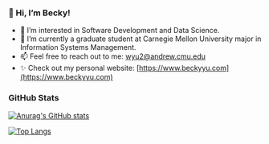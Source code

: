 ### 👋 Hi, I’m Becky!
- 👀 I’m interested in Software Development and Data Science.
- 🌱 I’m currently a graduate student at Carnegie Mellon University major in Information Systems Management.
- 📫 Feel free to reach out to me: wyu2@andrew.cmu.edu
- ✨ Check out my personal website: [https://www.beckyyu.com](https://www.beckyyu.com)

### GitHub Stats
[![Anurag's GitHub stats](https://github-readme-stats.vercel.app/api?username=beckymark958&theme=tokyonight&count_private=true)](https://github.com/anuraghazra/github-readme-stats)


[![Top Langs](https://github-readme-stats.vercel.app/api/top-langs/?username=beckymark958&theme=tokyonight&langs_count=8)](https://github.com/anuraghazra/github-readme-stats)
<!---
beckymark958/beckymark958 is a ✨ special ✨ repository because its `README.md` (this file) appears on your GitHub profile.
You can click the Preview link to take a look at your changes.
--->
